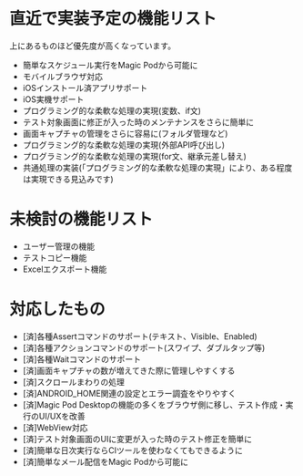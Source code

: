 # 直近で実装予定の機能リスト

上にあるものほど優先度が高くなっています。

- 簡単なスケジュール実行をMagic Podから可能に
- モバイルブラウザ対応
- iOSインストール済アプリサポート
- iOS実機サポート
- プログラミング的な柔軟な処理の実現(変数、if文)
- テスト対象画面に修正が入った時のメンテナンスをさらに簡単に
- 画面キャプチャの管理をさらに容易に(フォルダ管理など)
- プログラミング的な柔軟な処理の実現(外部API呼び出し)
- プログラミング的な柔軟な処理の実現(for文、継承元差し替え)
- 共通処理の実装(「プログラミング的な柔軟な処理の実現」により、ある程度は実現できる見込みです)

# 未検討の機能リスト

- ユーザー管理の機能
- テストコピー機能
- Excelエクスポート機能

# 対応したもの

- [済]各種Assertコマンドのサポート(テキスト、Visible、Enabled)
- [済]各種アクションコマンドのサポート(スワイプ、ダブルタップ等)
- [済]各種Waitコマンドのサポート
- [済]画面キャプチャの数が増えてきた際に管理しやすくする
- [済]スクロールまわりの処理
- [済]ANDROID_HOME関連の設定とエラー調査をやりやすく
- [済]Magic Pod Desktopの機能の多くをブラウザ側に移し、テスト作成・実行のUI/UXを改善
- [済]WebView対応
- [済]テスト対象画面のUIに変更が入った時のテスト修正を簡単に
- [済]簡単な日次実行ならCIツールを使わなくてもできるように
- [済]簡単なメール配信をMagic Podから可能に
